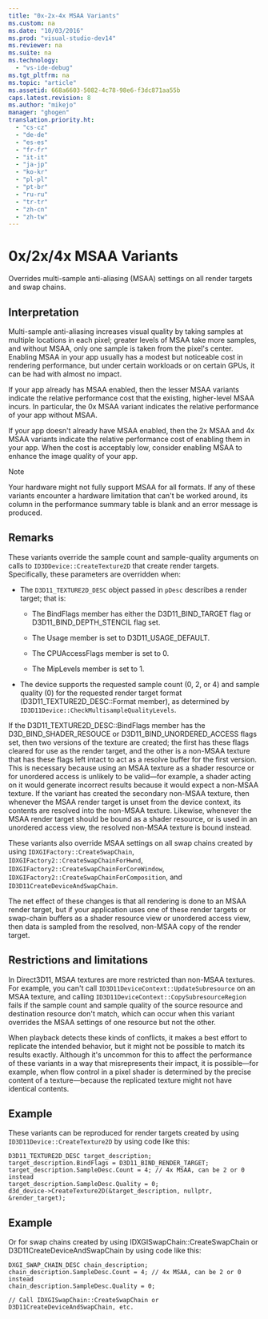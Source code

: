 ```yaml
---
title: "0x-2x-4x MSAA Variants"
ms.custom: na
ms.date: "10/03/2016"
ms.prod: "visual-studio-dev14"
ms.reviewer: na
ms.suite: na
ms.technology: 
  - "vs-ide-debug"
ms.tgt_pltfrm: na
ms.topic: "article"
ms.assetid: 668a6603-5082-4c78-98e6-f3dc871aa55b
caps.latest.revision: 8
ms.author: "mikejo"
manager: "ghogen"
translation.priority.ht: 
  - "cs-cz"
  - "de-de"
  - "es-es"
  - "fr-fr"
  - "it-it"
  - "ja-jp"
  - "ko-kr"
  - "pl-pl"
  - "pt-br"
  - "ru-ru"
  - "tr-tr"
  - "zh-cn"
  - "zh-tw"
---
```

# 0x/2x/4x MSAA Variants
Overrides multi-sample anti-aliasing (MSAA) settings on all render targets and swap chains.  
  
## Interpretation  
 Multi-sample anti-aliasing increases visual quality by taking samples at multiple locations in each pixel; greater levels of MSAA take more samples, and without MSAA, only one sample is taken from the pixel's center. Enabling MSAA in your app usually has a modest but noticeable cost in rendering performance, but under certain workloads or on certain GPUs, it can be had with almost no impact.  
  
 If your app already has MSAA enabled, then the lesser MSAA variants indicate the relative performance cost that the existing, higher-level MSAA incurs. In particular, the 0x MSAA variant indicates the relative performance of your app without MSAA.  
  
 If your app doesn't already have MSAA enabled, then the 2x MSAA and 4x MSAA variants indicate the relative performance cost of enabling them in your app. When the cost is acceptably low, consider enabling MSAA to enhance the image quality of your app.  
  
> [!NOTE]
>  Your hardware might not fully support MSAA for all formats. If any of these variants encounter a hardware limitation that can't be worked around, its column in the performance summary table is blank and an error message is produced.  
  
## Remarks  
 These variants override the sample count and sample-quality arguments on calls to `ID3DDevice::CreateTexture2D` that create render targets. Specifically, these parameters are overridden when:  
  
-   The `D3D11_TEXTURE2D_DESC` object passed in `pDesc` describes a render target; that is:  
  
    -   The BindFlags member has either the D3D11_BIND_TARGET flag or D3D11_BIND_DEPTH_STENCIL flag set.  
  
    -   The Usage member is set to D3D11_USAGE_DEFAULT.  
  
    -   The CPUAccessFlags member is set to 0.  
  
    -   The MipLevels member is set to 1.  
  
-   The device supports the requested sample count (0, 2, or 4) and sample quality (0) for the requested render target format (D3D11_TEXTURE2D_DESC::Format member), as determined by `ID3D11Device::CheckMultisampleQualityLevels`.  
  
 If the D3D11_TEXTURE2D_DESC::BindFlags member has the D3D_BIND_SHADER_RESOUCE or D3D11_BIND_UNORDERED_ACCESS flags set, then two versions of the texture are created; the first has these flags cleared for use as the render target, and the other is a non-MSAA texture that has these flags left intact to act as a resolve buffer for the first version. This is necessary because using an MSAA texture as a shader resource or for unordered access is unlikely to be valid—for example, a shader acting on it would generate incorrect results because it would expect a non-MSAA texture. If the variant has created the secondary non-MSAA texture, then whenever the MSAA render target is unset from the device context, its contents are resolved into the non-MSAA texture. Likewise, whenever the MSAA render target should be bound as a shader resource, or is used in an unordered access view, the resolved non-MSAA texture is bound instead.  
  
 These variants also override MSAA settings on all swap chains created by using `IDXGIFactory::CreateSwapChain`, `IDXGIFactory2::CreateSwapChainForHwnd`, `IDXGIFactory2::CreateSwapChainForCoreWindow`, `IDXGIFactory2::CreateSwapChainForComposition`, and `ID3D11CreateDeviceAndSwapChain`.  
  
 The net effect of these changes is that all rendering is done to an MSAA render target, but if your application uses one of these render targets or swap-chain buffers as a shader resource view or unordered access view, then data is sampled from the resolved, non-MSAA copy of the render target.  
  
## Restrictions and limitations  
 In Direct3D11, MSAA textures are more restricted than non-MSAA textures. For example, you can't call `ID3D11DeviceContext::UpdateSubresource` on an MSAA texture, and calling `ID3D11DeviceContext::CopySubresourceRegion` fails if the sample count and sample quality of the source resource and destination resource don't match, which can occur when this variant overrides the MSAA settings of one resource but not the other.  
  
 When playback detects these kinds of conflicts, it makes a best effort to replicate the intended behavior, but it might not be possible to match its results exactly. Although it's uncommon for this to affect the performance of these variants in a way that misrepresents their impact, it is possible—for example, when flow control in a pixel shader is determined by the precise content of a texture—because the replicated texture might not have identical contents.  
  
## Example  
 These variants can be reproduced for render targets created by using `ID3D11Device::CreateTexture2D` by using code like this:  
  
```  
D3D11_TEXTURE2D_DESC target_description;  
target_description.BindFlags = D3D11_BIND_RENDER_TARGET;  
target_description.SampleDesc.Count = 4; // 4x MSAA, can be 2 or 0 instead  
target_description.SampleDesc.Quality = 0;  
d3d_device->CreateTexture2D(&target_description, nullptr, &render_target);  
```  
  
## Example  
 Or for swap chains created by using IDXGISwapChain::CreateSwapChain or D3D11CreateDeviceAndSwapChain by using code like this:  
  
```  
DXGI_SWAP_CHAIN_DESC chain_description;  
chain_description.SampleDesc.Count = 4; // 4x MSAA, can be 2 or 0 instead  
chain_description.SampleDesc.Quality = 0;  
  
// Call IDXGISwapChain::CreateSwapChain or D3D11CreateDeviceAndSwapChain, etc.  
```
